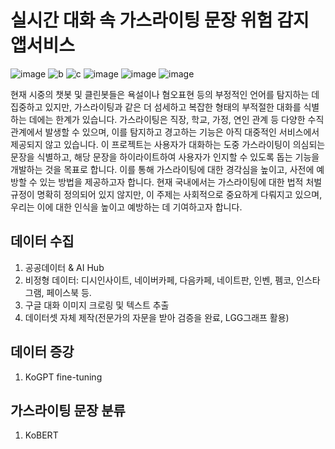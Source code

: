 # 실시간 대화 속 가스라이팅 문장 위험 감지 앱서비스
![image](https://github.com/user-attachments/assets/de34651a-26e3-45f1-82da-cfd8bb9cbfff)
![b](https://github.com/user-attachments/assets/9a25c1fb-0191-4271-baf6-904e7504b64b)
![c](https://github.com/user-attachments/assets/c5394b2d-74d2-4a8d-8111-f76a4787b48f)
![image](https://github.com/eoh9/Gaslighting_chat/assets/62730155/84d4e78c-c42a-46d3-b122-dfa93299ad4e)
![image](https://github.com/eoh9/Gaslighting_chat/assets/62730155/5af50c0e-a9e5-426a-a2d8-ca52e9fc6e89)
![image](https://github.com/eoh9/Gaslighting_chat/assets/62730155/6141a18e-f3c3-4303-9011-9a20a48e51e7)

현재 시중의 챗봇 및 클린봇들은 욕설이나 혐오표현 등의 부정적인 언어를 탐지하는 데 집중하고 있지만, 가스라이팅과 같은 더 섬세하고 복잡한 형태의 부적절한 대화를 식별하는 데에는 한계가 있습니다. 가스라이팅은 직장, 학교, 가정, 연인 관계 등 다양한 수직 관계에서 발생할 수 있으며, 이를 탐지하고 경고하는 기능은 아직 대중적인 서비스에서 제공되지 않고 있습니다. 이 프로젝트는 사용자가 대화하는 도중 가스라이팅이 의심되는 문장을 식별하고, 해당 문장을 하이라이트하여 사용자가 인지할 수 있도록 돕는 기능을 개발하는 것을 목표로 합니다. 이를 통해 가스라이팅에 대한 경각심을 높이고, 사전에 예방할 수 있는 방법을 제공하고자 합니다. 현재 국내에서는 가스라이팅에 대한 법적 처벌 규정이 명확히 정의되어 있지 않지만, 이 주제는 사회적으로 중요하게 다뤄지고 있으며, 우리는 이에 대한 인식을 높이고 예방하는 데 기여하고자 합니다.

## 데이터 수집
1. 공공데이터 & AI Hub
2. 비정형 데이터: 디시인사이트, 네이버카페, 다음카페, 네이트판, 인벤, 펨코, 인스타그램, 페이스북 등.
3. 구글 대화 이미지 크로링 및 텍스트 추출
4. 데이터셋 자체 제작(전문가의 자문을 받아 검증을 완료, LGG그래프 활용)

## 데이터 증강
1. KoGPT fine-tuning

## 가스라이팅 문장 분류
1. KoBERT
